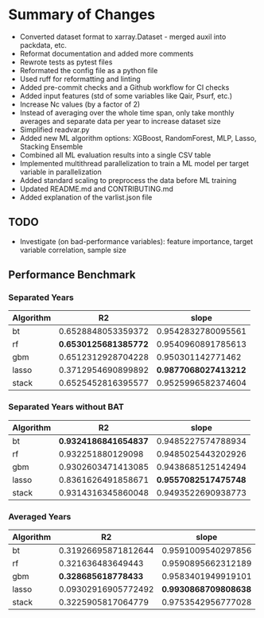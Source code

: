 # Summary of Changes

- Converted dataset format to xarray.Dataset - merged auxil into packdata, etc.
- Reformat documentation and added more comments
- Rewrote tests as pytest files
- Reformated the config file as a python file
- Used ruff for reformatting and linting
- Added pre-commit checks and a Github workflow for CI checks
- Added input features (std of some variables like Qair, Psurf, etc.)
- Increase Nc values (by a factor of 2)
- Instead of averaging over the whole time span, only take monthly averages and separate data per year to increase dataset size
- Simplified readvar.py
- Added new ML algorithm options: XGBoost, RandomForest, MLP, Lasso, Stacking Ensemble
- Combined all ML evaluation results into a single CSV table
- Implemented multithread parallelization to train a ML model per target variable in parallelization
- Added standard scaling to preprocess the data before ML training
- Updated README.md and CONTRIBUTING.md
- Added explanation of the varlist.json file

## TODO
- Investigate (on bad-performance variables): feature importance, target variable correlation, sample size

## Performance Benchmark

### Separated Years
| Algorithm | R2                 | slope              |
|-----------|--------------------|--------------------|
| bt        | 0.6528848053359372 | 0.9542832780095561 |
| rf        | **0.6530125681385772** | 0.9540960891785613 |
| gbm       | 0.6512312928704228 | 0.950301142771462  |
| lasso     | 0.3712954690899892 | **0.9877068027413212** |
| stack     | 0.6525452816395577 | 0.9525996582374604 |

### Separated Years without BAT
| Algorithm | R2                 | slope              |
|-----------|--------------------|--------------------|
|bt|**0.9324186841654837**|0.9485227574788934|
|rf|0.932251880129098|0.9485025443202926|
|gbm|0.9302603471413085|0.9438685125142494|
|lasso|0.8361626491858671|**0.9557082517475748**|
|stack|0.9314316345860048|0.9493522690938773|

### Averaged Years
| Algorithm | R2                 | slope              |
|-----------|--------------------|--------------------|
| bt        | 0.31926695871812644| 0.9591009540297856 |
| rf        | 0.321636483649443  | 0.9590895662312189 |
| gbm       | **0.328685618778433**  | 0.9583401949919101 |
| lasso     | 0.09302916905772492| **0.9930868709808638** |
| stack     | 0.3225905817064779 | 0.9753542956777028 |
